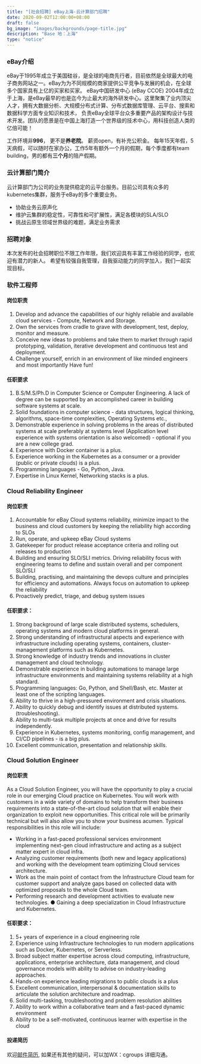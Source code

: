 ```yaml
---
title: "[社会招聘] eBay上海-云计算部门招聘"
date: 2020-09-02T12:00:00+08:00
draft: false
bg_image: "images/backgrounds/page-title.jpg"
description: "Base 地：上海"
type: "notice"
---
```


### eBay介绍
eBay于1995年成立于美国硅谷，是全球的电商先行者，目前依然是全球最大的电子商务网站之一。eBay为为不同规模的商家提供公平竞争与发展的机会，在全球多个国家具有上亿的买家和买家。
eBay中国研发中心 (eBay CCOE) 2004年成立于上海，是eBay最早的也是迄今为止最大的海外研发中心。这里聚集了业内顶尖人才，拥有大数据分析、大规模分布式计算、分布式数据库管理、云平台、搜索和数据科学方面专业知识和技术，
负责eBay全球平台众多重要产品的架构设计与技术开发。团队的愿景是在中国上海打造一个世界级的技术中心，用科技创造人类的亿倍可能！

工作环境非**996**， 更不是**养老院**。
薪资open，有补充公积金。
每年15天年假，5天病假，可以随时在家办公，工作5年有额外一个月的假期，每个季度都有team building，男的都有**三个月**的陪产假期。

### 云计算部门简介

云计算部门为公司的业务提供稳定的云平台服务。目前公司具有众多的kubernetes集群，服务于eBay的多个重要业务。
- 协助业务云原声化
- 维护云集群的稳定性，可靠性和可扩展性，满足各模块的SLA/SLO
- 挑战云原生领域世界级的难题，满足业务需求


### 招聘对象

本次发布的社会招聘职位不限工作年限，我们欢迎具有丰富工作经验的同学，也欢迎有潜力的新人。
希望有较强自我管理，自我驱动能力的同学加入，我们一起实现目标。


### 软件工程师

#### 岗位职责

1. Develop and advance the capabilities of our highly reliable and available cloud services - Compute, Network and Storage.
2. Own the services from cradle to grave with development, test, deploy, monitor and measure.
3. Conceive new ideas to problems and take them to market through rapid prototyping, validation, iterative development and continuous test and deployment.
4. Challenge yourself, enrich in an environment of like minded engineers and most importantly Have fun!

#### 任职要求

1. B.S/M.S/Ph.D in Computer Science or Computer Engineering. A lack of degree can be supported by an accomplished career in building software systems at scale.
2. Solid foundations in computer science - data structures, logical thinking, algorithms, space-time complexities, Operating Systems etc.,
3. Demonstrable experience in solving problems in the areas of distributed systems at scale preferably at systems level (Application level experience with systems orientation is also welcomed) - optional if you are a new college grad.
4. Experience with Docker container is a plus.
5. Experience working in the Kubernetes as a consumer or a provider (public or private clouds) is a plus.
6. Programming languages - Go, Python, Java.
7. Expertise in Linux Kernel, Networking stacks is a plus.

### Cloud Reliability Engineer

#### 岗位职责

1.  Accountable for eBay Cloud systems reliability, minimize impact to the business and cloud customers by keeping the reliability high according to SLOs
2.  Run, operate, and upkeep eBay Cloud systems
3.  Gatekeeper for product release acceptance criteria and rolling out releases to production
4.  Building and ensuring SLO/SLI metrics. Driving reliability focus with engineering teams to define and sustain overall and per component SLO/SLI
5.  Building, practising, and maintaining the devops culture and principles for efficiency and automations. Always focus on automation to upkeep the reliability
6.  Proactively predict, triage, and debug system issues

#### 任职要求：
1. Strong background of large scale distributed systems, schedulers, operating systems and modern cloud platforms in general.
2. Strong understanding of infrastructural aspects and experience with infrastructure including operating systems, containers, cluster-management platforms such as Kubernetes.
3. Strong knowledge of industry trends and innovations in cluster management and cloud technology.
4. Demonstrable experience in building automations to manage large infrastructure environments and maintaining systems reliability at a high standard.
5. Programming languages: Go, Python, and Shell/Bash, etc. Master at least one of the scripting languages.
6. Ability to thrive in a high-pressured environment and crisis situations.
7. Ability to quickly debug and identify issues at distributed systems. (troubleshooting).
8. Ability to multi-task multiple projects at once and drive for results independently.
9. Experience in Kubernetes, systems monitoring, config management, and CI/CD pipelines - is a big plus.
10. Excellent communication, presentation and relationship skills.


### Cloud Solution Engineer

#### 岗位职责
As a Cloud Solution Engineer, you will have the opportunity to play a crucial role in our emerging Cloud practice on Kubernetes. You will work with customers in a wide variety of domains to help transform their business requirements into a state-of-the-art cloud solution that will enable their organization to exploit new opportunities. 
This critical role will be primarily technical but will also allow you to show your business acumen. Typical responsibilities in this role will include: 
-  Working in a fast-paced professional services environment implementing next-gen cloud infrastructure and acting as a subject matter expert in cloud infra. 
-  Analyzing customer requirements (both new and legacy applications) and working with the development team optimizing Cloud services architecture.
-  Work as the main point of contact from the Infrastructure Cloud team for customer support and analyze gaps based on collected data with optimized proposals to the whole Cloud team. 
-  Performing research and development activities to evaluate new technologies. ● Gaining a deep specialization in Cloud Infrastructure and Kubernetes.


#### 任职要求：

1. 5+ years of experience in a cloud engineering role
2. Experience using Infrastructure technologies to run modern applications such as Docker, Kubernetes, or Serverless.
3. Broad subject matter expertise across cloud computing, infrastructure, applications, enterprise architecture, data management, and cloud governance models with ability to advise on industry-leading approaches.
4. Hands-on experience leading migrations to public clouds is a plus
5. Excellent communication, interpersonal & documentation skills to articulate the solution architecture and roadmap.
6. Solid multi-tasking, troubleshooting and problem resolution abilities
7. Ability to work within a collaborative team and a fast-paced dynamic environment
8. Ability to be a self-motivated, continuous learner with expertise in the cloud



#### 投递简历

欢迎[邮件简历](mailto:wenlxie@ebay.com), 如果还有其他的疑问，可以加WX：cgroups 详细沟通。